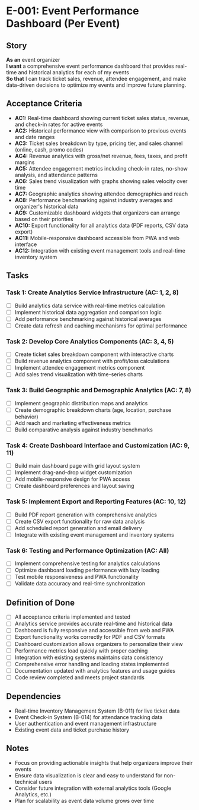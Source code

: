 # E-001: Event Performance Dashboard (Per Event)

## Story

**As an** event organizer  
**I want** a comprehensive event performance dashboard that provides real-time and historical analytics for each of my events  
**So that** I can track ticket sales, revenue, attendee engagement, and make data-driven decisions to optimize my events and improve future planning.

## Acceptance Criteria

- **AC1:** Real-time dashboard showing current ticket sales status, revenue, and check-in rates for active events
- **AC2:** Historical performance view with comparison to previous events and date ranges
- **AC3:** Ticket sales breakdown by type, pricing tier, and sales channel (online, cash, promo codes)
- **AC4:** Revenue analytics with gross/net revenue, fees, taxes, and profit margins
- **AC5:** Attendee engagement metrics including check-in rates, no-show analysis, and attendance patterns
- **AC6:** Sales trend visualization with graphs showing sales velocity over time
- **AC7:** Geographic analytics showing attendee demographics and reach
- **AC8:** Performance benchmarking against industry averages and organizer's historical data
- **AC9:** Customizable dashboard widgets that organizers can arrange based on their priorities
- **AC10:** Export functionality for all analytics data (PDF reports, CSV data export)
- **AC11:** Mobile-responsive dashboard accessible from PWA and web interface
- **AC12:** Integration with existing event management tools and real-time inventory system

## Tasks

### Task 1: Create Analytics Service Infrastructure (AC: 1, 2, 8)
- [ ] Build analytics data service with real-time metrics calculation
- [ ] Implement historical data aggregation and comparison logic
- [ ] Add performance benchmarking against historical averages
- [ ] Create data refresh and caching mechanisms for optimal performance

### Task 2: Develop Core Analytics Components (AC: 3, 4, 5)
- [ ] Create ticket sales breakdown component with interactive charts
- [ ] Build revenue analytics component with profit/loss calculations
- [ ] Implement attendee engagement metrics component
- [ ] Add sales trend visualization with time-series charts

### Task 3: Build Geographic and Demographic Analytics (AC: 7, 8)
- [ ] Implement geographic distribution maps and analytics
- [ ] Create demographic breakdown charts (age, location, purchase behavior)
- [ ] Add reach and marketing effectiveness metrics
- [ ] Build comparative analysis against industry benchmarks

### Task 4: Create Dashboard Interface and Customization (AC: 9, 11)
- [ ] Build main dashboard page with grid layout system
- [ ] Implement drag-and-drop widget customization
- [ ] Add mobile-responsive design for PWA access
- [ ] Create dashboard preferences and layout saving

### Task 5: Implement Export and Reporting Features (AC: 10, 12)
- [ ] Build PDF report generation with comprehensive analytics
- [ ] Create CSV export functionality for raw data analysis
- [ ] Add scheduled report generation and email delivery
- [ ] Integrate with existing event management and inventory systems

### Task 6: Testing and Performance Optimization (AC: All)
- [ ] Implement comprehensive testing for analytics calculations
- [ ] Optimize dashboard loading performance with lazy loading
- [ ] Test mobile responsiveness and PWA functionality
- [ ] Validate data accuracy and real-time synchronization

## Definition of Done

- [ ] All acceptance criteria implemented and tested
- [ ] Analytics service provides accurate real-time and historical data
- [ ] Dashboard is fully responsive and accessible from web and PWA
- [ ] Export functionality works correctly for PDF and CSV formats
- [ ] Dashboard customization allows organizers to personalize their view
- [ ] Performance metrics load quickly with proper caching
- [ ] Integration with existing systems maintains data consistency
- [ ] Comprehensive error handling and loading states implemented
- [ ] Documentation updated with analytics features and usage guides
- [ ] Code review completed and meets project standards

## Dependencies

- Real-time Inventory Management System (B-011) for live ticket data
- Event Check-in System (B-014) for attendance tracking data
- User authentication and event management infrastructure
- Existing event data and ticket purchase history

## Notes

- Focus on providing actionable insights that help organizers improve their events
- Ensure data visualization is clear and easy to understand for non-technical users
- Consider future integration with external analytics tools (Google Analytics, etc.)
- Plan for scalability as event data volume grows over time 